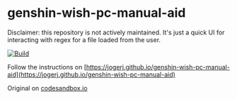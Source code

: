 # genshin-wish-pc-manual-aid

Disclaimer: this repository is not actively maintained. It's just a quick UI for interacting with regex for a file loaded from the user.


[![Build](https://github.com/jogerj/genshin-wish-pc-manual-aid/actions/workflows/run-tests.yml/badge.svg)](https://github.com/jogerj/genshin-wish-pc-manual-aid/actions/workflows/run-tests.yml)

Follow the instructions on [https://jogerj.github.io/genshin-wish-pc-manual-aid](https://jogerj.github.io/genshin-wish-pc-manual-aid)

Original on [codesandbox.io](https://codesandbox.io/s/genshin-manual-import-i0x89e)
